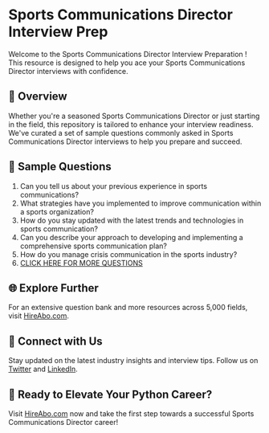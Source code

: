 # Sports Communications Director Interview Prep

Welcome to the Sports Communications Director Interview Preparation ! This resource is designed to help you ace your Sports Communications Director interviews with confidence.

## 🚀 Overview

Whether you're a seasoned Sports Communications Director or just starting in the field, this repository is tailored to enhance your interview readiness. We've curated a set of sample questions commonly asked in Sports Communications Director interviews to help you prepare and succeed.

## 📝 Sample Questions

1. Can you tell us about your previous experience in sports communications?
2. What strategies have you implemented to improve communication within a sports organization?
3. How do you stay updated with the latest trends and technologies in sports communication?
4. Can you describe your approach to developing and implementing a comprehensive sports communication plan?
5. How do you manage crisis communication in the sports industry?
6. [CLICK HERE FOR MORE QUESTIONS](https://hireabo.com/job/15_2_17/Sports%20Communications%20Director)

## 🌐 Explore Further

For an extensive question bank and more resources across 5,000 fields, visit [HireAbo.com](https://www.hireabo.com).

## 📱 Connect with Us

Stay updated on the latest industry insights and interview tips. Follow us on [Twitter](https://twitter.com/hireabo) and [LinkedIn](https://www.linkedin.com/in/hire-abo-3609972a8/).

## 🚀 Ready to Elevate Your Python Career?

Visit [HireAbo.com](https://www.hireabo.com) now and take the first step towards a successful Sports Communications Director career!